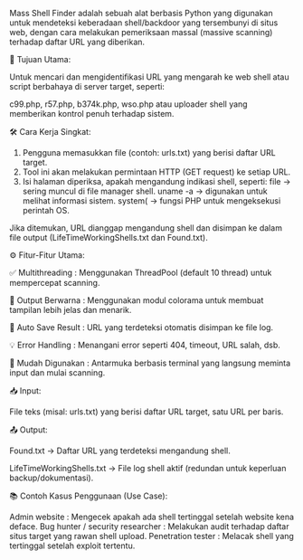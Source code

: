 Mass Shell Finder adalah sebuah alat berbasis Python yang digunakan untuk mendeteksi keberadaan shell/backdoor yang tersembunyi di situs web, dengan cara melakukan pemeriksaan massal (massive scanning) terhadap daftar URL yang diberikan.

🎯 Tujuan Utama:

Untuk mencari dan mengidentifikasi URL yang mengarah ke web shell atau script berbahaya di server target, seperti:

c99.php, r57.php, b374k.php, wso.php
atau uploader shell yang memberikan kontrol penuh terhadap sistem.

🛠️ Cara Kerja Singkat:

1. Pengguna memasukkan file (contoh: urls.txt) yang berisi daftar URL target.
2. Tool ini akan melakukan permintaan HTTP (GET request) ke setiap URL.
3. Isi halaman diperiksa, apakah mengandung indikasi shell, seperti:
   file → sering muncul di file manager shell.
   uname -a → digunakan untuk melihat informasi sistem.
   system( → fungsi PHP untuk mengeksekusi perintah OS.

Jika ditemukan, URL dianggap mengandung shell dan disimpan ke dalam file output (LifeTimeWorkingShells.txt dan Found.txt).

⚙️ Fitur-Fitur Utama:

✅ Multithreading    : Menggunakan ThreadPool (default 10 thread) untuk mempercepat scanning.

🎨 Output Berwarna   : Menggunakan modul colorama untuk membuat tampilan lebih jelas dan menarik.

🧠 Auto Save Result  : URL yang terdeteksi otomatis disimpan ke file log.

💡 Error Handling    : Menangani error seperti 404, timeout, URL salah, dsb.

🚀 Mudah Digunakan   : Antarmuka berbasis terminal yang langsung meminta input dan mulai scanning.

📥 Input:

File teks (misal: urls.txt) yang berisi daftar URL target, satu URL per baris.

📤 Output:

Found.txt → Daftar URL yang terdeteksi mengandung shell.

LifeTimeWorkingShells.txt → File log shell aktif (redundan untuk keperluan backup/dokumentasi).

📚 Contoh Kasus Penggunaan (Use Case):

Admin website  : Mengecek apakah ada shell tertinggal setelah website kena deface.
Bug hunter / security researcher  : Melakukan audit terhadap daftar situs target yang rawan shell upload.
Penetration tester  : Melacak shell yang tertinggal setelah exploit tertentu.
